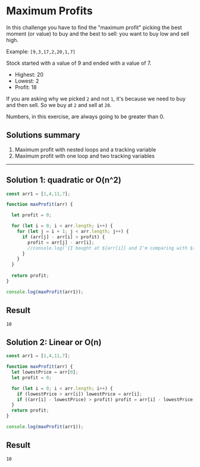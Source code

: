 # Maximum Profits

In this challenge you have to find the "maximum profit" picking the best moment (or value) to buy and the best to sell: you want to buy low and sell high.

Example: `[9,3,17,2,20,1,7]` 

Stock started with a value of 9 and ended with a value of 7.

* Highest: 20
* Lowest: 2
* Profit: 18

If you are asking why we picked `2` and not `1`, it's because we need to buy and then sell. So we buy at `2` and sell at `20`. 

Numbers, in this exercise, are always going to be greater than 0.

## Solutions summary
1. Maximum profit with nested loops and a tracking variable
2. Maximum profit with one loop and two tracking variables

---

## Solution 1: quadratic or O(n^2)

```javascript
const arr1 = [1,4,11,7];

function maxProfit(arr) {

  let profit = 0;

  for (let i = 0; i < arr.length; i++) {
    for (let j = i + 1; j < arr.length; j++) {
      if (arr[j] - arr[i] > profit) {
        profit = arr[j] - arr[i]; 
        //console.log(`{I bought at ${arr[i]} and I'm comparing with ${arr[j]}. My profit is ${profit}}`)
      }
    }
  }
  
  return profit;
}

console.log(maxProfit(arr1));
```

## Result
```
10
```

## Solution 2: Linear or O(n)

```javascript
const arr1 = [1,4,11,7];

function maxProfit(arr) {
  let lowestPrice = arr[0];
  let profit = 0;

  for (let i = 0; i < arr.length; i++) {
    if (lowestPrice > arr[i]) lowestPrice = arr[i];
    if ((arr[i] - lowestPrice) > profit) profit = arr[i] - lowestPrice;
  }
  return profit;
}

console.log(maxProfit(arr1));
```

## Result
```
10
```